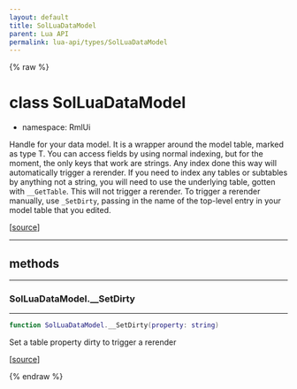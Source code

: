 ```yaml
---
layout: default
title: SolLuaDataModel
parent: Lua API
permalink: lua-api/types/SolLuaDataModel
---
```


{% raw %}

# class SolLuaDataModel



- namespace: RmlUi



Handle for your data model. It is a wrapper around the model table, marked as type T.
You can access fields by using normal indexing, but for the moment, the only keys that work are strings. Any index done this way will automatically trigger a rerender.
If you need to index any tables or subtables by anything not a string, you will need to use the underlying table, gotten with `__GetTable`. This will not trigger a rerender.
To trigger a rerender manually, use `_SetDirty`, passing in the name of the top-level entry in your model table that you edited.

[<a href="https://github.com/beyond-all-reason/RecoilEngine/blob/b4d0041e4c68c34dace9abf492f9193d28ef5d7e/rts/Rml/SolLua/bind/DataModel.cpp#L60-L66" target="_blank">source</a>]







---

## methods
---

### SolLuaDataModel.__SetDirty
---
```lua
function SolLuaDataModel.__SetDirty(property: string)
```





Set a table property dirty to trigger a rerender

[<a href="https://github.com/beyond-all-reason/RecoilEngine/blob/b4d0041e4c68c34dace9abf492f9193d28ef5d7e/rts/Rml/SolLua/bind/DataModel.cpp#L71-L75" target="_blank">source</a>]












{% endraw %}